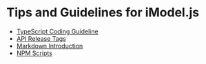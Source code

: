 # Tips and Guidelines for iModel.js

* [TypeScript Coding Guideline](./typescript-coding-guidelines.md)
* [API Release Tags](./release-tags-guidelines.md)
* [Markdown Introduction](./markdown-intro.md)
* [NPM Scripts](./npm-scripts-guidelines.md)

<!-- TODO: decide what to do with "semantic-versioning-guidelines.md" -->
